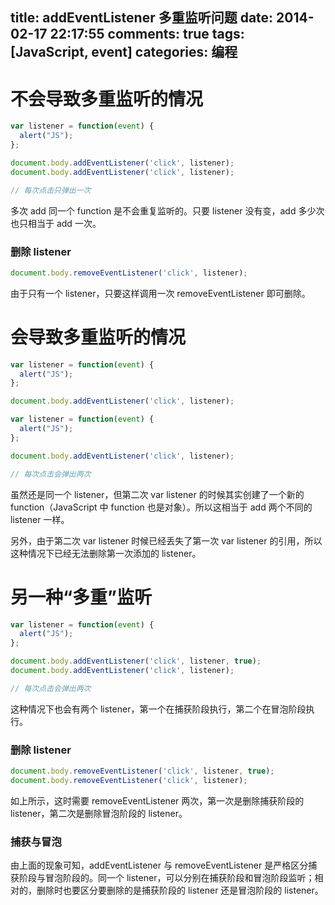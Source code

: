 title: addEventListener 多重监听问题
date: 2014-02-17 22:17:55
comments: true
tags: [JavaScript, event]
categories: 编程
---

# 不会导致多重监听的情况

```JavaScript
var listener = function(event) {
  alert("JS");
};

document.body.addEventListener('click', listener);
document.body.addEventListener('click', listener);

// 每次点击只弹出一次
```
多次 add 同一个 function 是不会重复监听的。只要 listener 没有变，add 多少次也只相当于 add 一次。

### 删除 listener
```JavaScript
document.body.removeEventListener('click', listener);
```

由于只有一个 listener，只要这样调用一次 removeEventListener 即可删除。

<!--more-->
# 会导致多重监听的情况

```JavaScript
var listener = function(event) {
  alert("JS");
};

document.body.addEventListener('click', listener);

var listener = function(event) {
  alert("JS");
};

document.body.addEventListener('click', listener);

// 每次点击会弹出两次
```

虽然还是同一个 listener，但第二次 var listener 的时候其实创建了一个新的 function（JavaScript 中 function 也是对象）。所以这相当于 add 两个不同的 listener 一样。

另外，由于第二次 var listener 时候已经丢失了第一次 var listener 的引用，所以这种情况下已经无法删除第一次添加的 listener。


# 另一种“多重”监听

```JavaScript
var listener = function(event) {
  alert("JS");
};

document.body.addEventListener('click', listener, true);
document.body.addEventListener('click', listener);

// 每次点击会弹出两次
```

这种情况下也会有两个 listener，第一个在捕获阶段执行，第二个在冒泡阶段执行。

### 删除 listener
```JavaScript
document.body.removeEventListener('click', listener, true);
document.body.removeEventListener('click', listener);
```

如上所示，这时需要 removeEventListener 两次，第一次是删除捕获阶段的 listener，第二次是删除冒泡阶段的 listener。

### 捕获与冒泡

由上面的现象可知，addEventListener 与 removeEventListener 是严格区分捕获阶段与冒泡阶段的。同一个 listener，可以分别在捕获阶段和冒泡阶段监听；相对的，删除时也要区分要删除的是捕获阶段的 listener 还是冒泡阶段的 listener。







